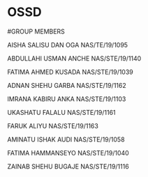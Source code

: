# OSSD

#GROUP MEMBERS

AISHA SALISU DAN OGA                               NAS/TE/19/1095

ABDULLAHI USMAN ANCHE                              NAS/STE/19/1140

FATIMA AHMED KUSADA                                NAS/STE/19/1039

ADNAN SHEHU GARBA                                  NAS/STE/19/1162

IMRANA KABIRU ANKA                                 NAS/STE/19/1103

UKASHATU FALALU                                    NAS/STE/19/1161

FARUK ALIYU                                       NAS/STE/19/1163

AMINATU ISHAK AUDI                                NAS/STE/19/1058

FATIMA HAMMANSEYO                                NAS/STE/19/1040

ZAINAB SHEHU BUGAJE                             NAS/STE/19/1116

